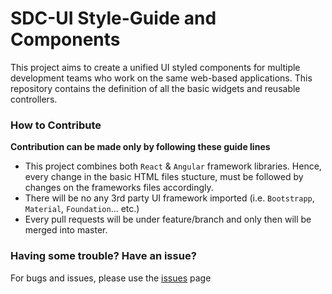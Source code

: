# SDC-UI Style-Guide and Components

This project aims to create a unified UI styled components for multiple development teams who work on the same web-based applications. 
This repository contains the definition of all the basic widgets and reusable controllers. 

	

### How to Contribute
**Contribution can be made only by following these guide lines**
* This project combines both `React` & `Angular` framework libraries. Hence, every change in the basic HTML files stucture, must be followed by changes on the frameworks files accordingly.
* There will be no any 3rd party UI framework imported (i.e. `Bootstrapp`, `Material`, `Foundation`... etc.)
* Every pull requests will be under feature/branch and only then will be merged into master. 

### Having some trouble? Have an issue?
For bugs and issues, please use the [issues](https://github.com/onap-sdc/sdc-ui/issues) page


